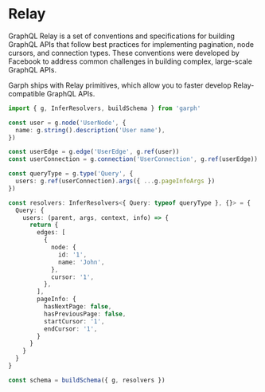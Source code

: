 # Relay

GraphQL Relay is a set of conventions and specifications for building GraphQL APIs that follow best practices for implementing pagination, node cursors, and connection types. These conventions were developed by Facebook to address common challenges in building complex, large-scale GraphQL APIs.

Garph ships with Relay primitives, which allow you to faster develop Relay-compatible GraphQL APIs.

```ts
import { g, InferResolvers, buildSchema } from 'garph'

const user = g.node('UserNode', {
  name: g.string().description('User name'),
})

const userEdge = g.edge('UserEdge', g.ref(user))
const userConnection = g.connection('UserConnection', g.ref(userEdge))

const queryType = g.type('Query', {
  users: g.ref(userConnection).args({ ...g.pageInfoArgs })
})

const resolvers: InferResolvers<{ Query: typeof queryType }, {}> = {
  Query: {
    users: (parent, args, context, info) => {
      return {
        edges: [
          {
            node: {
              id: '1',
              name: 'John',
            },
            cursor: '1',
          },
        ],
        pageInfo: {
          hasNextPage: false,
          hasPreviousPage: false,
          startCursor: '1',
          endCursor: '1',
        }
      }
    }
  }
}

const schema = buildSchema({ g, resolvers })
```
